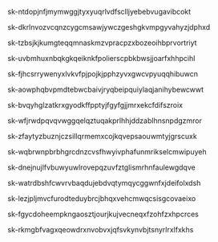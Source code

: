 sk-ntdopjnfjmymwggjtyxyuqrlvdfsclljyebebvugavibcokt

sk-dkrlnvozvcqnzcygcmsawjywczgeshgkvmpgyvahyzjdphxd

sk-tzbsjkjkumgteqqmnaskmzvpracpzxbozeoihbprvortriyt

sk-uvbmhuxnbqkgkqeiknkfpolierscpbkbwsjjoarfxhhpcihl

sk-fjhcsrrywenyxlvkvfpjpojkjpphzyvxgwcvpyuqqhibuwcn

sk-aowphqbvpmdtebwcbaivjryqbeipquiylaqjanihybewcwwt

sk-bvqyhglzatkrxgyodkffpptyjfgyfgjjmrxekcfdifszroix

sk-wfjrwdpqvqvwggqelqztuqakprlhhjddzablhnsnpdgzmror

sk-zfaytyzbuznjczsillqrmemxcojkqvepsaouwmtyjgrscuxk

sk-wqbrwnpbrbhgrcdnzcvsfhwyivphafunmrikselcmwipuyeh

sk-dnejnujlfvbuwyuwlrovepqzuvfztglismrhnfaulewgdqve

sk-watrdbshfcwvrvbaqdujebdvqtymqycggwnfxjdeifolxdsh

sk-lezjpljmvcfurodteduybrcjbhqxvehcmwqcsisgcovaeixo

sk-fgycdoheempkngaosztjourjkujvecneqxfzohfzxhpcrces

sk-rkmgbfvagxqeowdrxnvobvxjqfsvkynvbjtsnyrlrxlfxkhs

